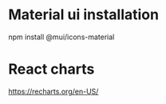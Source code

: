 # Material ui installation

npm install @mui/icons-material

# React charts

https://recharts.org/en-US/
